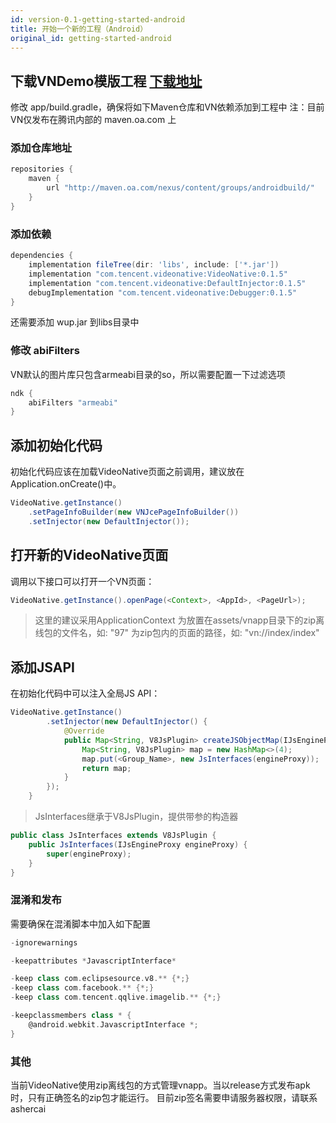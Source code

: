 ```yaml
---
id: version-0.1-getting-started-android
title: 开始一个新的工程（Android）
original_id: getting-started-android
---
```


## 下载VNDemo模版工程 [下载地址](../file/android_demo.zip)

修改 app/build.gradle，确保将如下Maven仓库和VN依赖添加到工程中
注：目前VN仅发布在腾讯内部的 maven.oa.com 上

### 添加仓库地址

```groovy
repositories {
    maven {
        url "http://maven.oa.com/nexus/content/groups/androidbuild/"
    }
}
```

### 添加依赖

```groovy
dependencies {
    implementation fileTree(dir: 'libs', include: ['*.jar'])
    implementation "com.tencent.videonative:VideoNative:0.1.5"
    implementation "com.tencent.videonative:DefaultInjector:0.1.5"
    debugImplementation "com.tencent.videonative:Debugger:0.1.5"
}
```

还需要添加 wup.jar 到libs目录中

### 修改 abiFilters

VN默认的图片库只包含armeabi目录的so，所以需要配置一下过滤选项

```groovy
ndk {
	abiFilters "armeabi"
}
```

## 添加初始化代码

初始化代码应该在加载VideoNative页面之前调用，建议放在Application.onCreate()中。
```java
VideoNative.getInstance()
    .setPageInfoBuilder(new VNJcePageInfoBuilder())
    .setInjector(new DefaultInjector());
```

## 打开新的VideoNative页面

调用以下接口可以打开一个VN页面：
```java
VideoNative.getInstance().openPage(<Context>, <AppId>, <PageUrl>);
```

> 这里的<Context>建议采用ApplicationContext
> <AppId>为放置在assets/vnapp目录下的zip离线包的文件名，如: "97"
> <PageUrl>为zip包内的页面的路径，如: "vn://index/index"


## 添加JSAPI

在初始化代码中可以注入全局JS API：
```java
VideoNative.getInstance()
        .setInjector(new DefaultInjector() {
            @Override
            public Map<String, V8JsPlugin> createJSObjectMap(IJsEngineProxy engineProxy) {
                Map<String, V8JsPlugin> map = new HashMap<>(4);
                map.put(<Group_Name>, new JsInterfaces(engineProxy));
                return map;
            }
        });
    }
```

> JsInterfaces继承于V8JsPlugin，提供带参的构造器
```java
public class JsInterfaces extends V8JsPlugin {
    public JsInterfaces(IJsEngineProxy engineProxy) {
        super(engineProxy);
    }
}
```

### 混淆和发布

需要确保在混淆脚本中加入如下配置

```groovy
-ignorewarnings

-keepattributes *JavascriptInterface*

-keep class com.eclipsesource.v8.** {*;}
-keep class com.facebook.** {*;}
-keep class com.tencent.qqlive.imagelib.** {*;}

-keepclassmembers class * {
    @android.webkit.JavascriptInterface *;
}

```

### 其他

当前VideoNative使用zip离线包的方式管理vnapp。当以release方式发布apk时，只有正确签名的zip包才能运行。
目前zip签名需要申请服务器权限，请联系ashercai